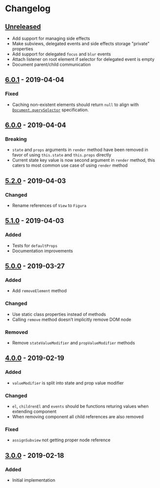 # Changelog

## [Unreleased][]

-   Add support for managing side effects
-   Make subviews, delegated events and side effects storage "private"
    properties
-   Add support for delegated `focus` and `blur` events
-   Attach listener on root element if selector for delegated event is empty
-   Document parent/child communication

## [6.0.1][] - 2019-04-04

### Fixed

-   Caching non-existent elements should return `null` to align with
    [`Document.querySelector`](https://developer.mozilla.org/en-US/docs/Web/API/Document/querySelector#Return_value)
    specification.

## [6.0.0][] - 2019-04-04

### Breaking

-   `state` and `props` arguments in `render` method have been removed in favor
    of using `this.state` and `this.props` directly
-   Current state key value is now second argument in `render` method, this
    caters to most common use case of using `render` method

## [5.2.0][] - 2019-04-03

### Changed

-   Rename references of `View` to `Figura`

## [5.1.0][] - 2019-04-03

### Added

-   Tests for `defaultProps`
-   Documentation improvements

## [5.0.0][] - 2019-03-27

### Added

-   Add `removeElement` method

### Changed

-   Use static class properties instead of methods
-   Calling `remove` method doesn’t implicitly remove DOM node

### Removed

-   Remove `stateValueModifier` and `propValueModifier` methods

## [4.0.0][] - 2019-02-19

### Added

-   `valueModifier` is split into state and prop value modifier

### Changed

-   `el`, `childrenEl` and `events` should be functions returing values when
    extending component
-   When removing component all child references are also removed

### Fixed

-   `assignSubview` not getting proper node reference

## [3.0.0][] - 2019-02-18

### Added

-   Initial implementation

[unreleased]: https://github.com/niksy/figura/compare/v6.0.1...HEAD
[6.0.1]: https://github.com/niksy/figura/compare/v6.0.0...v6.0.1
[6.0.0]: https://github.com/niksy/figura/compare/v5.2.0...v6.0.0
[5.2.0]: https://github.com/niksy/figura/compare/v5.1.0...v5.2.0
[5.1.0]: https://github.com/niksy/figura/compare/v5.0.0...v5.1.0
[5.0.0]: https://github.com/niksy/figura/compare/v4.0.0...v5.0.0
[4.0.0]: https://github.com/niksy/figura/compare/v3.0.0...v4.0.0
[3.0.0]: https://github.com/niksy/figura/tree/v3.0.0
